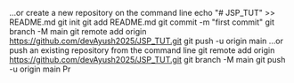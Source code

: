 …or create a new repository on the command line
echo "# JSP_TUT" >> README.md
git init
git add README.md
git commit -m "first commit"
git branch -M main
git remote add origin https://github.com/devAyush2025/JSP_TUT.git
git push -u origin main
…or push an existing repository from the command line
git remote add origin https://github.com/devAyush2025/JSP_TUT.git
git branch -M main
git push -u origin main
 Pr
